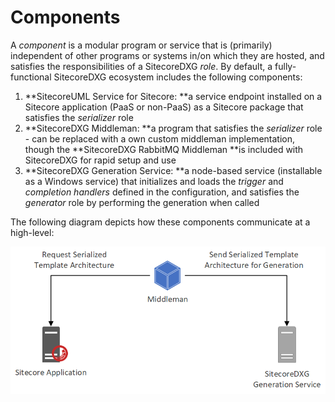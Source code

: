 # Components

A _component_ is a modular program or service that is \(primarily\) independent of other programs or systems in/on which they are hosted, and satisfies the responsibilities of a SitecoreDXG _role_. By default, a fully-functional SitecoreDXG ecosystem includes the following components:

1. **SitecoreUML Service for Sitecore: **a service endpoint installed on a Sitecore application \(PaaS or non-PaaS\) as a Sitecore package that satisfies the _serializer_ role
2. **SitecoreDXG Middleman: **a program that satisfies the _serializer_ role - can be replaced with a own custom middleman implementation, though the **SitecoreDXG RabbitMQ Middleman **is included with SitecoreDXG for rapid setup and use
3. **SitecoreDXG Generation Service: **a node-based service \(installable as a Windows service\) that initializes and loads the _trigger_ and _completion handlers_ defined in the configuration, and satisfies the _generator_ role by performing the generation when called

The following diagram depicts how these components communicate at a high-level: 

![](/assets/SitecoreDXG_ComponentOverview.png)


